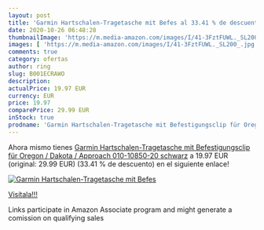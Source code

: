 ```yaml
---
layout: post
title: 'Garmin Hartschalen-Tragetasche mit Befes al 33.41 % de descuento'
date: 2020-10-26 06:48:28
thumbnailImage: 'https://m.media-amazon.com/images/I/41-3FztFUWL._SL200_.jpg'
images: [ 'https://m.media-amazon.com/images/I/41-3FztFUWL._SL200_.jpg' ]
comments: true
category: ofertas
author: ring
slug: B001ECRAWO
description:
actualPrice: 19.97 EUR
currency: EUR
price: 19.97
comparePrice: 29.99 EUR
inStock: true
prodname: 'Garmin Hartschalen-Tragetasche mit Befestigungsclip für Oregon / Dakota / Approach  010-10850-20  schwarz'
---
```


Ahora mismo tienes [Garmin Hartschalen-Tragetasche mit Befestigungsclip für Oregon / Dakota / Approach  010-10850-20  schwarz](https://www.amazon.de/dp/B001ECRAWO/?tag=tolees0ca-21) a 19.97 EUR (original: 29.99 EUR) (33.41 %  de descuento) en el siguiente enlace!

[![Garmin Hartschalen-Tragetasche mit Befes](https://m.media-amazon.com/images/I/41-3FztFUWL._SL200_.jpg)](https://www.amazon.de/dp/B001ECRAWO/?tag=tolees0ca-21)

[Visítala!!!](https://www.amazon.de/dp/B001ECRAWO/?tag=tolees0ca-21)

Links participate in Amazon Associate program and might generate a comission on qualifying sales
